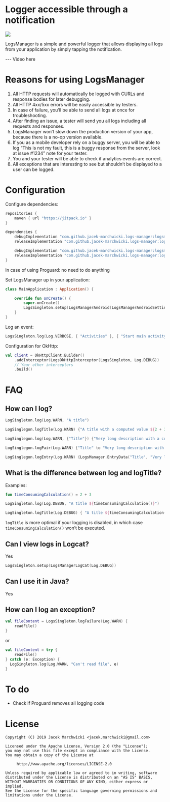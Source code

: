 # Logger accessible through a notification

[![](https://jitpack.io/v/jacek-marchwicki/logs-manager.svg)](https://jitpack.io/#jacek-marchwicki/logs-manager)

LogsManager is a simple and powerful logger that allows displaying all logs from your application by simply tapping the notification.

--- Video here

# Reasons for using LogsManager
1. All HTTP requests will automatically be logged with CURLs and response bodies for later debugging.
2. All HTTP 4xx/5xx errors will be easily accessible by testers.
3. In case of failure, you’ll be able to send all logs at once for troubleshooting.
4. After finding an issue, a tester will send you all logs including all requests and responses.
5. LogsManager won’t slow down the production version of your app, because there is a no-op version available.
6. If you as a mobile developer rely on a buggy server, you will be able to log “This is not my fault, this is a buggy response from the server, look at issue #1234” note for your tester.
7. You and your tester will be able to check if analytics events are correct.
8. All exceptions that are interesting to see but shouldn’t be displayed to a user can be logged.

# Configuration

Configure dependencies:

```groovy
repositories {
    maven { url "https://jitpack.io" }
}
```

```groovy
dependencies {
    debugImplementation "com.github.jacek-marchwicki.logs-manager:logsmanager:<look-on-release-tab>"
    releaseImplementation "com.github.jacek-marchwicki.logs-manager:logsmanager-no-op:<look-on-release-tab>"

    debugImplementation "com.github.jacek-marchwicki.logs-manager:logsmanager-okhttp:<look-on-release-tab>"
    releaseImplementation "com.github.jacek-marchwicki.logs-manager:logsmanager-okhttp-no-op:<look-on-release-tab>"
}
```

In case of using Proguard: no need to do anything

Set LogsManager up in your application:

```kotlin
class MainApplication : Application() {

    override fun onCreate() {
        super.onCreate()
        LogsSingleton.setup(LogsManagerAndroid(LogsManagerAndroidSettings(this, Log.VERBOSE)))
    }
}
```

Log an event:

```kotlin
LogsSingleton.log(Log.VERBOSE, { "Activities" }, { "Start main activity" })
```

Configuration for OkHttp:

```kotlin
val client = OkHttpClient.Builder()
    .addInterceptor(LogsOkHttpInterceptor(LogsSingleton, Log.DEBUG))
    // Your other interceptors
    .build()
```

# FAQ

## How can I log?
```kotlin
LogSingleton.log(Log.WARN, "A title")
```

```kotlin
LogSinglegon.logTitle(Log.WARN) {"A title with a computed value ${2 + 3}"}
```

```kotlin
LogSinglegon.log(Log.WARN, {"Title"}) {"Very long description with a computed value ${2 + 3}"}
```

```kotlin
LogSinglegon.logPair(Log.WARN) {"Title" to "Very long description with a computed value ${2 + 3}"}
```

```kotlin
LogSinglegon.logEntry(Log.WARN) {LogsManager.EntryData("Title", "Very long description with a computed value ${2 + 3}")}
```


## What is the difference between log and logTitle?

Examples:

```kotlin
fun timeConsumingCalculation() = 2 + 3

LogSingleton.log(Log.DEBUG, "A title ${timeConsumingCalculation()}")

LogSingleton.logTitle(Log.DEBUG) { "A title ${timeConsumingCalculation()}" }
```

`logTitle` is more optimal if your logging is disabled, in which case `timeConsumingCalculation()` won’t be executed.


## Can I view logs in Logcat?

Yes

```kotlin
LogsSingleton.setup(LogsManagerLogCat(Log.DEBUG))
```


## Can I use it in Java?

Yes


## How can I log an exception?

```kotlin
val fileContent = LogsSingleton.logFailure(Log.WARN) {
    readFile()
}
```

or

```kotlin
val fileContent = try {
    readFile()
} catch (e: Exception) {
  LogSingleton.log(Log.WARN, "Can't read file", e)
}
```


# To do
- Check if Proguard removes all logging code

# License

```
Copyright (C) 2019 Jacek Marchwicki <jacek.marchwicki@gmail.com>

Licensed under the Apache License, Version 2.0 (the "License");
you may not use this file except in compliance with the License.
You may obtain a copy of the License at

     http://www.apache.org/licenses/LICENSE-2.0

Unless required by applicable law or agreed to in writing, software
distributed under the License is distributed on an "AS IS" BASIS,
WITHOUT WARRANTIES OR CONDITIONS OF ANY KIND, either express or implied.
See the License for the specific language governing permissions and
limitations under the License.
```

